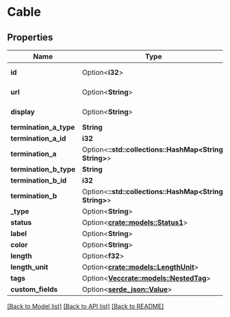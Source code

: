 # Cable

## Properties

Name | Type | Description | Notes
------------ | ------------- | ------------- | -------------
**id** | Option<**i32**> |  | [optional][readonly]
**url** | Option<**String**> |  | [optional][readonly]
**display** | Option<**String**> |  | [optional][readonly]
**termination_a_type** | **String** |  | 
**termination_a_id** | **i32** |  | 
**termination_a** | Option<**::std::collections::HashMap<String, String>**> |  | [optional][readonly]
**termination_b_type** | **String** |  | 
**termination_b_id** | **i32** |  | 
**termination_b** | Option<**::std::collections::HashMap<String, String>**> |  | [optional][readonly]
**_type** | Option<**String**> |  | [optional]
**status** | Option<[**crate::models::Status1**](Status_1.md)> |  | [optional]
**label** | Option<**String**> |  | [optional]
**color** | Option<**String**> |  | [optional]
**length** | Option<**f32**> |  | [optional]
**length_unit** | Option<[**crate::models::LengthUnit**](Length_unit.md)> |  | [optional]
**tags** | Option<[**Vec<crate::models::NestedTag>**](NestedTag.md)> |  | [optional]
**custom_fields** | Option<[**serde_json::Value**](.md)> |  | [optional]

[[Back to Model list]](../README.md#documentation-for-models) [[Back to API list]](../README.md#documentation-for-api-endpoints) [[Back to README]](../README.md)


